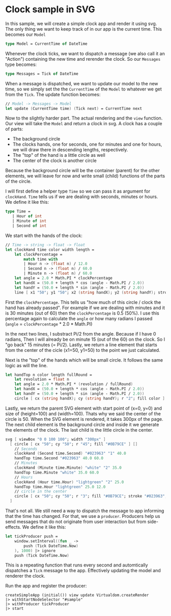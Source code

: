 # Clock sample in SVG 

In this sample, we will create a simple clock app and render it using svg. The only thing we want to keep track of in our app is the current time. This becomes our `Model`
```fsharp
type Model = CurrentTime of DateTime
```
Whenever the clock ticks, we want to dispatch a message (we also call it an "Action") containing the new time and rerender the clock. So our `Messages` type becomes:
```fsharp
type Messages = Tick of DateTime
```
When a message is dispatched, we want to update our model to the new time, so we simply set the the `CurrentTime` of the `Model` to whatever we get from the `Tick`. The update function becomes:
```fsharp
// Model -> Messages -> Model
let update (CurrentTime time) (Tick next) = CurrentTime next 
```
Now to the slightly harder part. The actual rendering and the `view` function. Our view will take the `Model` and return a clock in svg. A clock has a couple of parts:
 - The background circle
 - The clocks hands, one for seconds, one for minutes and one for hours, we will draw there in descending lengths, respectively.
 - The "top" of the hand is a little circle as well
 - The center of the clock is another circle

 Because the background circle will be the container (parent) for the other elements, we will leave for now and write small (child) functions of the parts of the circle.

 I will first define a helper type `Time` so we can pass it as argument for `clockHand`. `Time` tells us if we are dealing with seconds, minutes or hours. We define it like this:
 ```fsharp
 type Time = 
    | Hour of int
    | Minute of int
    | Second of int
 ```

We start with the hands of the clock:
```fsharp
// Time -> string -> float -> float
let clockHand time color width length = 
    let clockPercentage = 
        match time with 
        | Hour n -> (float n) / 12.0
        | Second n -> (float n) / 60.0
        | Minute n -> (float n) / 60.0
    let angle = 2.0 * Math.PI * clockPercentage
    let handX = (50.0 + length * cos (angle - Math.PI / 2.0))
    let handY = (50.0 + length * sin (angle - Math.PI / 2.0))
    line [ x1 "50"; y1 "50"; x2 (string handX); y2 (string handY); stroke color; strokeWidth width ] []
```
First the `clockPercentage`. This tells us "how much of this circle / clock the hand has already passed". For example if we are dealing with minutes and it is 30 minutes (out of 60) then the `clockPercentage` is 0.5 (50%). I use this percentage again to calculate the `angle` or how many radians I passed (`angle` = `clockPercentage` * 2.0 * Math.PI)

In the next two lines, I substract Pi/2 from the angle. Because if I have 0 radians, Then I will already be on minute 15 (out of the 60) on the clock. So I "go back" 15 minutes (= Pi/2). Lastly, we return a line element that starts from the center of the cicle (x1=50, y1=50) to the point we just calculated.

Next is the "top" of the hands which will be small circle. It follows the same logic as will the line.
```fsharp
let handTop n color length fullRound = 
    let revolution = float n
    let angle = 2.0 * Math.PI * (revolution / fullRound)
    let handX = (50.0 + length * cos (angle - Math.PI / 2.0))
    let handY = (50.0 + length * sin (angle - Math.PI / 2.0))
    circle [ cx (string handX); cy (string handY); r "2"; fill color ] []
```
Lastly, we return the parent SVG element with start point of (x=0, y=0) and size of (height=100) and (width=100). Thats why we said the center of the circle is 50. When the SVG element is rendered, it takes 300px of the page. The next child element is the background circle and inside it we generate the elements of the clock. The last child is the little circle in the center.
```fsharp
svg [ viewBox "0 0 100 100"; width "300px" ]
  [ circle [ cx "50"; cy "50"; r "45"; fill "#0B79CE" ] []
    // Seconds
    clockHand (Second time.Second) "#023963" "1" 40.0 
    handTop time.Second "#023963" 40.0 60.0
    // Minutes
    clockHand (Minute time.Minute) "white" "2" 35.0
    handTop time.Minute "white" 35.0 60.0
    // Hours
    clockHand (Hour time.Hour) "lightgreen" "2" 25.0
    handTop time.Hour "lightgreen" 25.0 12.0
    // circle in the center
    circle [ cx "50"; cy "50"; r "3"; fill "#0B79CE"; stroke "#023963"; strokeWidth "1"  ] []
  ]
```

That's not all. We still need a way to dispatch the message to app informing that the time has changed. For that, we use a `producer`. Producers help us send messages that do not originate from user interaction but from side-effects. We define it like this:
```fsharp
let tickProducer push =
    window.setInterval((fun _ ->
        push (Tick DateTime.Now) 
    ), 1000) |> ignore
    push (Tick DateTime.Now)
```

This is a repeating function that runs every second and automtically dispatches a `Tick` message to the app. Effectively updating the model and renderer the clock.

Run the app and register the producer:
```
createSimpleApp (initial()) view update Virtualdom.createRender
|> withStartNodeSelector "#sample"
|> withProducer tickProducer
|> start
```